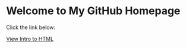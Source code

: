 <!DOCTYPE html>
<html>
<body>
    <h1>Welcome to My GitHub Homepage</h1>
    <p>Click the link below:</p>
    <a href="https://bcdaugherty019.github.io/IntrotoGITHUB/Intro_to_html/index.html">View Intro to HTML</a>
</body>
</html>


